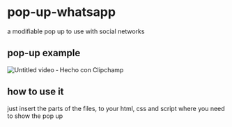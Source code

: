 # pop-up-whatsapp
a modifiable pop up to use with social networks
## pop-up example
![Untitled video ‐ Hecho con Clipchamp](https://user-images.githubusercontent.com/78892059/179334708-0fe7db74-4d88-4923-9c99-137e1f201fe0.gif)

## how to use it
just insert the parts of the files, to your html, css and script where you need to show the pop up
